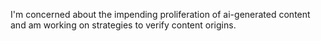 I'm concerned about the impending proliferation of ai-generated content and am working on strategies to verify content origins. 
